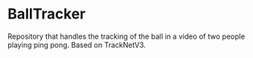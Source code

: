 # BallTracker
Repository that handles the tracking of the ball in a video of two people playing ping pong. Based on TrackNetV3.

